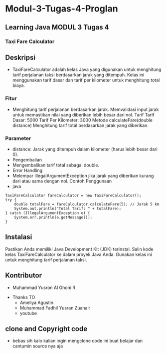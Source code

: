 # Modul-3-Tugas-4-Proglan
## Learning Java MODUL 3 Tugas 4
### Taxi Fare Calculator
## Deskripsi
* TaxiFareCalculator adalah kelas Java yang digunakan untuk menghitung tarif perjalanan taksi berdasarkan jarak yang ditempuh. Kelas ini menggunakan tarif dasar dan tarif per kilometer untuk menghitung total biaya.

### Fitur
* Menghitung tarif perjalanan berdasarkan jarak.
Memvalidasi input jarak untuk memastikan nilai yang diberikan lebih besar dari nol.
Tarif
Tarif Dasar: 5000
Tarif Per Kilometer: 3000
Metode
calculateFare(double distance)
Menghitung tarif total berdasarkan jarak yang diberikan.

### Parameter
* distance: Jarak yang ditempuh dalam kilometer (harus lebih besar dari 0).
* Pengembalian
* Mengembalikan tarif total sebagai double.
* Error Handling
* Melempar IllegalArgumentException jika jarak yang diberikan kurang dari atau sama dengan nol.
Contoh Penggunaan
* java

```
TaxiFareCalculator fareCalculator = new TaxiFareCalculator();
try {
    double totalFare = fareCalculator.calculateFare(5); // Jarak 5 km
    System.out.println("Total Tarif: " + totalFare);
} catch (IllegalArgumentException e) {
    System.err.println(e.getMessage());
}
```
## Instalasi
Pastikan Anda memiliki Java Development Kit (JDK) terinstal.
Salin kode kelas TaxiFareCalculator ke dalam proyek Java Anda.
Gunakan kelas ini untuk menghitung tarif perjalanan taksi.

## Kontributor
- Muhammad Yusron Al Ghoni R
* Thanks TO
  - Ameliya Agustin 
  - Muhammad Fadhil Yusran Zuahair
  - youtube

## clone and Copyright code
* bebas sih kalo kalian ingin mengclone code ini buat belajar dan cantumin source nya aja

